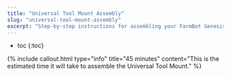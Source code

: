 ```yaml
---
title: "Universal Tool Mount Assembly"
slug: "universal-tool-mount-assembly"
excerpt: "Step-by-step instructions for assembling your FarmBot Genesis V0.7 Universal Tool Mount"
---
```


* toc
{:toc}


{%
include callout.html
type="info"
title="45 minutes"
content="This is the estimated time it will take to assemble the Universal Tool Mount."
%}

